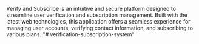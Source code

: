 Verify and Subscribe is an intuitive and secure platform designed to streamline user verification and subscription management. Built with the latest web technologies, this application offers a seamless experience for managing user accounts, verifying contact information, and subscribing to various plans.
"# verification-subscription-system" 

